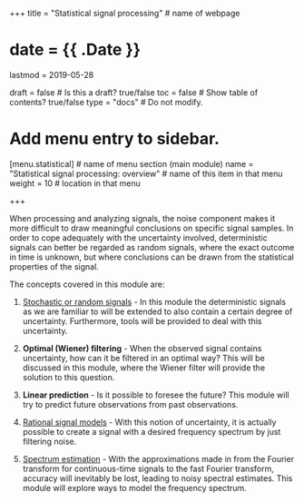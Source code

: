 +++
title = "Statistical signal processing"         # name of webpage

# date = {{ .Date }}
lastmod = 2019-05-28

draft = false  # Is this a draft? true/false
toc = false  # Show table of contents? true/false
type = "docs"  # Do not modify.

# Add menu entry to sidebar.
[menu.statistical]                       # name of menu section (main module)
  name = "Statistical signal processing: overview"        # name of this item in that menu
  weight = 10                           # location in that menu

+++

When processing and analyzing signals, the noise component makes it more difficult to draw meaningful conclusions on specific signal samples. In order to cope adequately with the uncertainty involved, deterministic signals can better be regarded as random signals, where the exact outcome in time is unknown, but where conclusions can be drawn from the statistical properties of the signal.

The concepts covered in this module are:

1. <a href="../statisticalsignalprocessing_signals_main">Stochastic or random signals</a> - In this module the deterministic signals as we are familiar to will be extended to also contain a certain degree of uncertainty. Furthermore, tools will be provided to deal with this uncertainty.

2. **Optimal (Wiener) filtering** - When the observed signal contains uncertainty, how can it be filtered in an optimal way? This will be discussed in this module, where the Wiener filter will provide the solution to this question.

3. **Linear prediction** - Is it possible to foresee the future? This module will try to predict future observations from past observations.

4. <a href="../statisticalsignalprocessing_rational_main">Rational signal models</a> - With this notion of uncertainty, it is actually possible to create a signal with a desired frequency spectrum by just filtering noise.

5. <a href="../statisticalsignalprocessing_spectrum_main">Spectrum estimation</a> - With the approximations made in from the Fourier transform for continuous-time signals to the fast Fourier transform, accuracy will inevitably be lost, leading to noisy spectral estimates. This module will explore ways to model the frequency spectrum.

